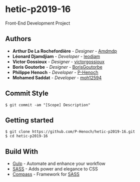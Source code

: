 # hetic-p2019-16
Front-End Development Project

## Authors

* **Arthur De La Rochefordière** - *Designer* - [Amdmdp](https://github.com/Amdmdp)
* **Léonard Djamdjiam** - *Developer* - [leodjam](https://github.com/leodjam)
* **Victor Gossioux** - *Designer* - [victorgossioux](https://github.com/victorgossioux)
* **Boris Goutorbe** - *Designer* - [BorisGoutorbe](https://github.com/BorisGoutorbe)
* **Philippe Henoch** - *Developer* - [P-Henoch](https://github.com/P-Henoch)
* **Mohamed Saddat** - *Developer* - [moh12594](https://github.com/moh12594)

## Commit Style

```
$ git commit -am "[Scope] Description"
```
## Getting started

```
$ git clone https://github.com/P-Henoch/hetic-p2019-16.git
$ cd hetic-p2019-16
```
<!--
### Coding style

The JavaScript ES6 code style is based on [Airbnb's style guide](https://github.com/airbnb/javascript)
-->

## Build With

* [Gulp](https://github.com/gulpjs/gulp) - Automate and enhance your workflow
* [SASS](https://github.com/sass/sass) - Adds power and elegance to CSS
* [Compass](https://github.com/Compass/compass) - Framework for [SASS](https://github.com/sass/sass)
